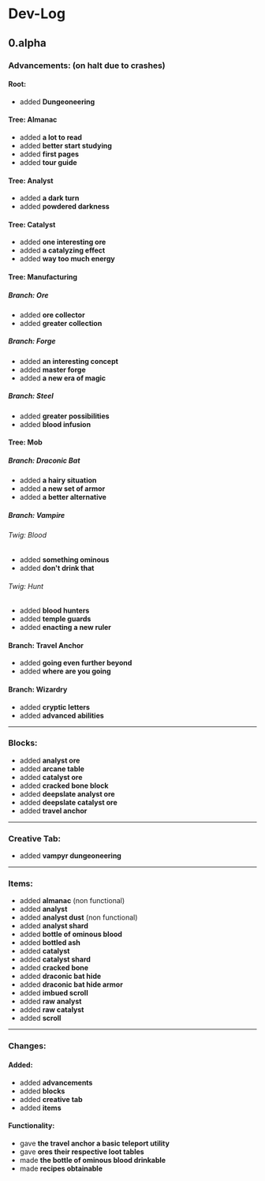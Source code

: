 # Dev-Log

## 0.alpha

### Advancements: (on halt due to crashes)

#### Root:
- added <b>Dungeoneering</b>

#### Tree: Almanac
- added <b>a lot to read</b>
- added <b>better start studying</b>
- added <b>first pages</b>
- added <b>tour guide</b>

#### Tree: Analyst
- added <b>a dark turn</b>
- added <b>powdered darkness</b>

#### Tree: Catalyst
- added <b>one interesting ore</b>
- added <b>a catalyzing effect</b>
- added <b>way too much energy</b>

#### Tree: Manufacturing

##### Branch: Ore
- added <b>ore collector</b>
- added <b>greater collection</b>

##### Branch: Forge
- added <b>an interesting concept</b>
- added <b>master forge</b>
- added <b>a new era of magic</b>

##### Branch: Steel
- added <b>greater possibilities</b>
- added <b>blood infusion</b>

#### Tree: Mob

##### Branch: Draconic Bat
- added <b>a hairy situation</b>
- added <b>a new set of armor</b>
- added <b>a better alternative</b>

##### Branch: Vampire

###### Twig: Blood
- added <b>something ominous</b>
- added <b>don't drink that</b>

###### Twig: Hunt
- added <b>blood hunters</b>
- added <b>temple guards</b>
- added <b>enacting a new ruler</b>

#### Branch: Travel Anchor
- added <b>going even further beyond</b>
- added <b>where are you going</b>

#### Branch: Wizardry
- added <b>cryptic letters</b>
- added <b>advanced abilities</b>

<hr>

### Blocks:
- added <b>analyst ore</b>
- added <b>arcane table</b>
- added <b>catalyst ore</b>
- added <b>cracked bone block</b>
- added <b>deepslate analyst ore</b>
- added <b>deepslate catalyst ore</b>
- added <b>travel anchor</b>

<hr>

### Creative Tab:
- added <b>vampyr dungeoneering</b>

<hr>

### Items:
- added <b>almanac</b> (non functional)
- added <b>analyst</b>
- added <b>analyst dust</b> (non functional)
- added <b>analyst shard</b>
- added <b>bottle of ominous blood</b>
- added <b>bottled ash</b>
- added <b>catalyst</b>
- added <b>catalyst shard</b>
- added <b>cracked bone</b>
- added <b>draconic bat hide</b>
- added <b>draconic bat hide armor</b>
- added <b>imbued scroll</b>
- added <b>raw analyst</b>
- added <b>raw catalyst</b>
- added <b>scroll</b>

<hr>

### Changes:

#### Added:
- added <b>advancements</b>
- added <b>blocks</b>
- added <b>creative tab</b>
- added <b>items</b>

#### Functionality:
- gave <b>the travel anchor a basic teleport utility</b>
- gave <b>ores their respective loot tables</b>
- made <b>the bottle of ominous blood drinkable</b>
- made <b>recipes obtainable</b>
